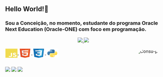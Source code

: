 ## Hello World!👋
### Sou a Conceição, no momento, estudante do programa Oracle Next Education (Oracle-ONE) com foco em programação.

<div align="center">
  <a href="https://github.com/conceicao-peres">
  <img height="180em" src="https://github-readme-stats.vercel.app/api?username=conceicao-peres&show_icons=true&theme=Light_high_contrast&include_all_commits=true&count_private=true"/>
  <img height="180em" src="https://github-readme-stats.vercel.app/api/top-langs/?username=conceicao-peres&layout=compact&langs_count=7&theme=Light_high_contrast"/>
</div>

  <div style="display: inline_block"><br>
  <img align="center" alt="Consu-Js" height="30" width="40" src="https://raw.githubusercontent.com/devicons/devicon/master/icons/javascript/javascript-plain.svg">
  <img align="center" alt="Consu-HTML" height="30" width="40" src="https://raw.githubusercontent.com/devicons/devicon/master/icons/html5/html5-original.svg">
  <img align="center" alt="Consu-CSS" height="30" width="40" src="https://raw.githubusercontent.com/devicons/devicon/master/icons/css3/css3-original.svg">
  <img align="center" alt="Consu-Python" height="30" width="40" src="https://raw.githubusercontent.com/devicons/devicon/master/icons/python/python-original.svg">
  <img align="right" alt="Consu-pic" height="150" style="border-radius:50px;" src="https://pa1.narvii.com/6283/d9db5a6d2c6519c71eb5086bfda4f9b8c16f7916_hq.gif">
</div>
  
   ##

  <div> 
  
  <a href="https://www.linkedin.com/in/conceicao-peres-da-silva" target="_blank"><img src="https://img.shields.io/badge/-LinkedIn-%230077B5?style=for-the-badge&logo=linkedin&logoColor=white" target="_blank"></a> 
  <a href="https://www.github.com/conceicao-peres" target="_blank"><img src="https://img.shields.io/badge/GitHub-100000?style=for-the-badge&logo=github&logoColor=white" target="_blank"></a> 
  <a href = "mailto:conceicao-peres@hotmail.com"><img src="https://img.shields.io/badge/Microsoft_Outlook-0078D4?style=for-the-badge&logo=microsoft-outlook&logoColor=white" target="_blank"></a>

 
 
</div>

